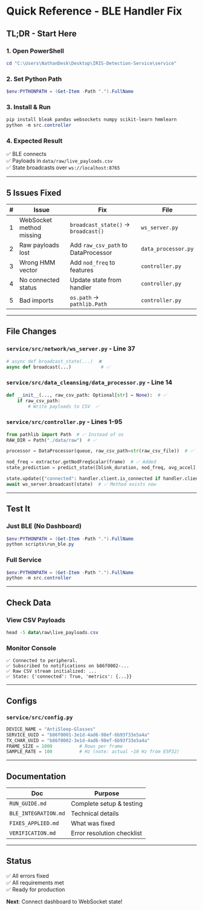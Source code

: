 # Quick Reference - BLE Handler Fix

## TL;DR - Start Here

### 1. Open PowerShell
```powershell
cd "C:\Users\NathanDesk\Desktop\IRIS-Detection-Service\service"
```

### 2. Set Python Path
```powershell
$env:PYTHONPATH = (Get-Item -Path ".").FullName
```

### 3. Install & Run
```powershell
pip install bleak pandas websockets numpy scikit-learn hmmlearn
python -m src.controller
```

### 4. Expected Result
✅ BLE connects  
✅ Payloads in `data/raw/live_payloads.csv`  
✅ State broadcasts over `ws://localhost:8765`  

---

## 5 Issues Fixed

| # | Issue | Fix | File |
|---|-------|-----|------|
| 1 | WebSocket method missing | `broadcast_state()` → `broadcast()` | `ws_server.py` |
| 2 | Raw payloads lost | Add `raw_csv_path` to DataProcessor | `data_processor.py` |
| 3 | Wrong HMM vector | Add `nod_freq` to features | `controller.py` |
| 4 | No connected status | Update state from handler | `controller.py` |
| 5 | Bad imports | `os.path` → `pathlib.Path` | `controller.py` |

---

## File Changes

### `service/src/network/ws_server.py` - Line 37
```python
# async def broadcast_state(...)  ❌
async def broadcast(...)           # ✅
```

### `service/src/data_cleansing/data_processor.py` - Line 14
```python
def __init__(..., raw_csv_path: Optional[str] = None):  # ✅
    if raw_csv_path:
        # Write payloads to CSV  ✅
```

### `service/src/controller.py` - Lines 1-95
```python
from pathlib import Path  # ✅ Instead of os
RAW_DIR = Path("./data/raw")  # ✅

processor = DataProcessor(queue, raw_csv_path=str(raw_csv_file))  # ✅

nod_freq = extractor.getNodFreqScalar(frame)  # ✅ Added
state_prediction = predict_state([blink_duration, nod_freq, avg_accel], ...)  # ✅ 3 features

state.update({"connected": handler.client.is_connected if handler.client else False, ...})  # ✅
await ws_server.broadcast(state)  # ✅ Method exists now
```

---

## Test It

### Just BLE (No Dashboard)
```powershell
$env:PYTHONPATH = (Get-Item -Path ".").FullName
python scripts\run_ble.py
```

### Full Service
```powershell
$env:PYTHONPATH = (Get-Item -Path ".").FullName
python -m src.controller
```

---

## Check Data

### View CSV Payloads
```powershell
head -5 data\raw\live_payloads.csv
```

### Monitor Console
```
✅ Connected to peripheral.
✅ Subscribed to notifications on b86f0002-...
✅ Raw CSV stream initialized: ...
✅ State: {'connected': True, 'metrics': {...}}
```

---

## Configs

### `service/src/config.py`
```python
DEVICE_NAME = "AntiSleep-Glasses"
SERVICE_UUID = "b86f0001-3e1d-4ad6-98ef-6b93f33e5a4a"
TX_CHAR_UUID = "b86f0002-3e1d-4ad6-98ef-6b93f33e5a4a"
FRAME_SIZE = 1000          # Rows per frame
SAMPLE_RATE = 100          # Hz (note: actual ~10 Hz from ESP32)
```

---

## Documentation

| Doc | Purpose |
|-----|---------|
| `RUN_GUIDE.md` | Complete setup & testing |
| `BLE_INTEGRATION.md` | Technical details |
| `FIXES_APPLIED.md` | What was fixed |
| `VERIFICATION.md` | Error resolution checklist |

---

## Status

✅ All errors fixed  
✅ All requirements met  
✅ Ready for production  

**Next**: Connect dashboard to WebSocket state!
